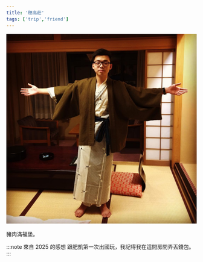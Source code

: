 ```yaml
---
title: '穗高莊'
tags: ['trip','friend']
---
```

![img](./img_ig/201608/002.jpg)

豬肉滿福堡。

:::note 來自 2025 的感想
跟肥凱第一次出國玩，我記得我在這間房間弄丟錢包。
:::